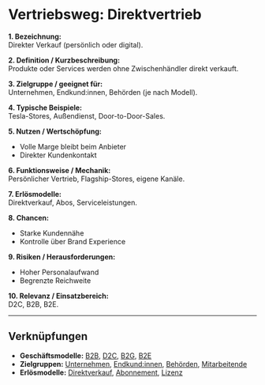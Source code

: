 # Vertriebsweg: Direktvertrieb

**1. Bezeichnung:**  
Direkter Verkauf (persönlich oder digital).  

**2. Definition / Kurzbeschreibung:**  
Produkte oder Services werden ohne Zwischenhändler direkt verkauft.  

**3. Zielgruppe / geeignet für:**  
Unternehmen, Endkund:innen, Behörden (je nach Modell).  

**4. Typische Beispiele:**  
Tesla-Stores, Außendienst, Door-to-Door-Sales.  

**5. Nutzen / Wertschöpfung:**  
- Volle Marge bleibt beim Anbieter  
- Direkter Kundenkontakt  

**6. Funktionsweise / Mechanik:**  
Persönlicher Vertrieb, Flagship-Stores, eigene Kanäle.  

**7. Erlösmodelle:**  
Direktverkauf, Abos, Serviceleistungen.  

**8. Chancen:**  
- Starke Kundennähe  
- Kontrolle über Brand Experience  

**9. Risiken / Herausforderungen:**  
- Hoher Personalaufwand  
- Begrenzte Reichweite  

**10. Relevanz / Einsatzbereich:**  
D2C, B2B, B2E.  

---

## Verknüpfungen
- **Geschäftsmodelle:** [B2B](../business-models/b2b.md), [D2C](../business-models/d2c.md), [B2G](../business-models/b2g.md), [B2E](../business-models/b2e.md)
- **Zielgruppen:** [Unternehmen](../zielgruppen/unternehmen.md), [Endkund:innen](../zielgruppen/endkundinnen.md), [Behörden](../zielgruppen/behoerden.md), [Mitarbeitende](../zielgruppen/mitarbeitende.md)
- **Erlösmodelle:** [Direktverkauf](../erloesmodelle/direktverkauf.md), [Abonnement](../erloesmodelle/abonnement.md), [Lizenz](../erloesmodelle/lizenz.md)
